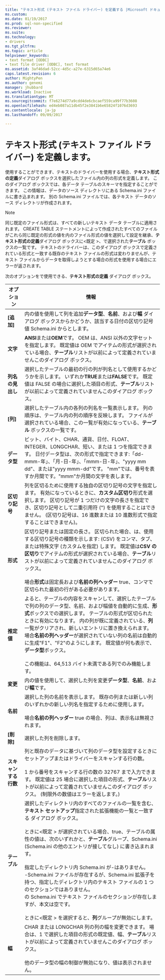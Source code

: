 ```yaml
---
title: "テキスト形式 (テキスト ファイル ドライバー) を定義する |Microsoft ドキュメント"
ms.custom: 
ms.date: 01/19/2017
ms.prod: sql-non-specified
ms.reviewer: 
ms.suite: 
ms.technology:
- drivers
ms.tgt_pltfrm: 
ms.topic: article
helpviewer_keywords:
- text format [ODBC]
- text file driver [ODBC], text format
ms.assetid: 3af46dad-52cc-4d5c-a27e-6315d65a74e6
caps.latest.revision: 6
author: MightyPen
ms.author: genemi
manager: jhubbard
ms.workload: Inactive
ms.translationtype: MT
ms.sourcegitcommit: f7e6274d77a9cdd4de6cbcaef559ca99f77b3608
ms.openlocfilehash: ed4eb087a11db45f2e3841b6e65824f1076d3693
ms.contentlocale: ja-jp
ms.lasthandoff: 09/09/2017

---
```

# <a name="defining-text-format-text-file-driver"></a>テキスト形式 (テキスト ファイル ドライバー) を定義します。
使用することができます、テキストのドライバーを使用する場合、**テキスト形式の定義**ダイアログ ボックスを選択したファイル内の列の形式を定義します。 このダイアログ ボックスでは、各データ テーブルのスキーマを指定することができます。 この情報は、データのソース ディレクトリにある Schema.ini ファイルに書き込まれます。 別の Schema.ini ファイルでは、各テキスト データのソース ディレクトリが作成されます。  
  
> [!NOTE]  
>  同じ既定のファイル形式は、すべての新しいテキスト データ テーブルに適用されます。 CREATE TABLE ステートメントによって作成されたすべてのファイルがこれら同じ既定の形式の値を内のファイル形式の値を選択して設定を継承、**テキスト形式の定義**ダイアログ ボックスに\<既定 >、で選択された**テーブル** ボックスの一覧です。 テキストのドライバーは、このダイアログ ボックスで定義されている形式と一致する既存のテキスト ファイルの形式は変わりませんが、テキスト ファイルからデータを取得しようとする場合の形式を使用する場合にエラーが返されます。  
  
 次のオプションをで使用できる、**テキスト形式の定義** ダイアログ ボックス。  
  
|オプション|情報|  
|------------|-----------------|  
|**[追加]**|内の値を使用して列を追加**データ型**、**名前**、および**幅** ダイアログ ボックスからかどうか、該当する日付の区切り記号値 Schema.ini からとします。|  
|**文字**|**ANSI**または**OEM**です。 OEM は、ANSI 以外の文字セットを指定します。 既定値は OEM でアイテムの形式が選択されている場合、**テーブル**リストが以前によって定義されていませんこのダイアログ ボックス。|  
|**列名の見出し**|選択したテーブルの最初の行の列が列名として使用するかどうかを示します。 いずれか**TRUE**または**FALSE**です。 既定値は FALSE の場合に選択した項目の形式、**テーブル**リストが以前によって定義されていませんこのダイアログ ボックス。|  
|**[列]**|選択したテーブル内の各列の列名を一覧表示します。 列の順序は、テーブル内の列の順序を反映します。 ファイルが選択されている場合、この一覧が有効になっている、**テーブル** ボックスの一覧です。|  
|**データ型**|ビット、バイト、CHAR、通貨、日付、FLOAT、INTEGER、LONGCHAR、短い、または 1 つを指定できます。 日付データ型は、次の形式で指定できます:「dd-mmm-年」、「月-日-年」、「mmm-日-年」、"yyyy mm dd"、または"yyyy mmm-dd"です。 "mm"では、番号を表すか月間です。"mmm"か月間の文字を表します。|  
|**区切り記号**|列を区切るために使用する独自の区切り記号の文字を指定します。 有効になっているときに、**カスタム区切り**形式を選択します。 区切り記号が 1 つだけの文字の長さを指定でき、区切り記号として二重引用符 (") を使用することはできません。 (区切り記号は、16 進数または 10 進数形式で指定することはできません)。|  
|**形式**|区切り記号または固定の長さ。 区切られた場合、は、使用する区切り記号の種類を示します: (CSV) をコンマ、タブ、または特殊文字 (カスタムを指定) します。 既定値は**CSV の区切り**でアイテムの形式が選択されている場合、**テーブル**リストが以前によって定義されていませんこのダイアログ ボックス。<br /><br /> 場合**形式**は固定長および**名前の列ヘッダー** true、コンマで区切られた最初の行がある必要があります。|  
|**推定値**|よると、テーブルの内容をスキャンして、選択したテーブルで列の列のデータ型、名前、および幅値を自動的に生成、**形式**ボックスでの選択します。 テーブルの形式が区切られたときに有効になります。 内の列が既に定義されている、**列**一覧がクリアされ、新しいエントリに置き換えられます。 場合**名前の列ヘッダー**が選択されていない列の名前は自動的に生成"F1"、"F2"のようにします。 既定値が何も表示で、**データ型**ボックス。<br /><br /> この機能は、64,513 バイト未満である列でのみ機能します。|  
|**変更**|内の値を使用して、選択した列を変更**データ型**、**名前**、および**幅**です。|  
|**名前**|選択した列の名前を表示します。 既存の列または新しい列のいずれかの新しい列名を指定するために使用します。<br /><br /> 場合**名前の列ヘッダー** true の場合、列は、表示名は無視されます。|  
|**[削除]**|選択した列を削除します。|  
|**スキャンする行数**|列と既存のデータに基づいて列のデータ型を設定するときにセットアップまたはドライバーをスキャンする行の数。<br /><br /> 1 から番号をスキャンする行の数の 32767 まで入力できます。 既定値は 25 場合に選択した項目の形式、**テーブル**リストが以前によって定義されていませんこのダイアログ ボックス。 (制限外の数値はエラーを返します。)|  
|**テーブル**|選択したディレクトリ内のすべてのファイルの一覧を含む、**テキスト セットアップ**指定された拡張機能の一覧と一致する ダイアログ ボックス。<br /><br /> ときに\<既定 > が選択されている場合、true、テーブルの属性の値は、次のいずれかと、**テーブル**グループ、Schema.ini (Schema.ini の他のエントリが接してなし) に書き込まれます。<br /><br /> 指定したディレクトリ内 Schema.ini が-はありません。<br />-Schema.ini ファイルが存在するが、Schema.ini 拡張子を持つ、指定したディレクトリ内のテキスト ファイルの 1 つのセクションではありません。<br />の Schema.ini でテキスト ファイルのセクションが存在しますが、本文は空です。<br /><br /> ときに\<既定 > を選択すると、**列**グループが無効にします。|  
|**幅**|CHAR または LONGCHAR 列の列の幅を変更できます。 場合は、1 で選択した項目の形式の既定値、幅、**テーブル**リストが以前によって定義されていませんこのダイアログ ボックス。<br /><br /> 他のデータ型の幅の制御が無効になり、値は表示されません。|

